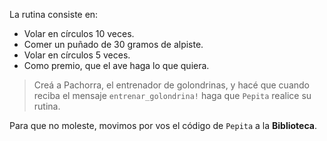 La rutina consiste en:

* Volar en círculos 10 veces.
* Comer un puñado de 30 gramos de alpiste.
* Volar en círculos 5 veces.
* Como premio, que el ave haga lo que quiera.

> Creá a Pachorra, el entrenador de golondrinas, y hacé que cuando reciba el mensaje `entrenar_golondrina!` haga que `Pepita` realice su rutina.

Para que no moleste, movimos por vos el código de `Pepita` a la **Biblioteca**.